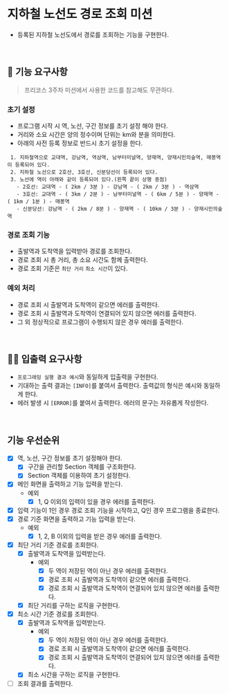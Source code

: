 # 지하철 노선도 경로 조회 미션
- 등록된 지하철 노선도에서 경로를 조회하는 기능을 구현한다.

<br>

## 🚀 기능 요구사항

> 프리코스 3주차 미션에서 사용한 코드를 참고해도 무관하다. 

### 초기 설정 
- 프로그램 시작 시 역, 노선, 구간 정보를 초기 설정 해야 한다.
- 거리와 소요 시간은 양의 정수이며 단위는 km와 분을 의미한다.
- 아래의 사전 등록 정보로 반드시 초기 설정을 한다.

```
 1. 지하철역으로 교대역, 강남역, 역삼역, 남부터미널역, 양재역, 양재시민의숲역, 매봉역이 등록되어 있다.
 2. 지하철 노선으로 2호선, 3호선, 신분당선이 등록되어 있다.
 3. 노선에 역이 아래와 같이 등록되어 있다.(왼쪽 끝이 상행 종점)
   - 2호선: 교대역 - ( 2km / 3분 ) - 강남역 - ( 2km / 3분 ) - 역삼역
   - 3호선: 교대역 - ( 3km / 2분 ) - 남부터미널역 - ( 6km / 5분 ) - 양재역 - ( 1km / 1분 ) - 매봉역
   - 신분당선: 강남역 - ( 2km / 8분 ) - 양재역 - ( 10km / 3분 ) - 양재시민의숲역
 ```
  
### 경로 조회 기능
- 출발역과 도착역을 입력받아 경로를 조회한다.
- 경로 조회 시 총 거리, 총 소요 시간도 함께 출력한다.
- 경로 조회 기준은 `최단 거리` `최소 시간`이 있다.

### 예외 처리
- 경로 조회 시 출발역과 도착역이 같으면 에러를 출력한다.
- 경로 조회 시 출발역과 도착역이 연결되어 있지 않으면 에러를 출력한다.
- 그 외 정상적으로 프로그램이 수행되지 않은 경우 에러를 출력한다.

<br>

## ✍🏻 입출력 요구사항
- `프로그래밍 실행 결과 예시`와 동일하게 입출력을 구현한다.
- 기대하는 출력 결과는 `[INFO]`를 붙여서 출력한다. 출력값의 형식은 예시와 동일하게 한다.
- 에러 발생 시 `[ERROR]`를 붙여서 출력한다. 에러의 문구는 자유롭게 작성한다.

<br>

## 기능 우선순위
- [X] 역, 노선, 구간 정보를 초기 설정해야 한다.
    - [X] 구간을 관리할 Section 객체를 구조화한다.
    - [X] Section 객체를 이용하여 초기 설정한다.
- [X] 메인 화면을 출력하고 기능 입력을 받는다.
    - 예외
        - [X] 1, Q 이외의 입력이 있을 경우 에러를 출력한다.
- [X] 입력 기능이 1인 경우 경로 조회 기능을 시작하고, Q인 경우 프로그램을 종료한다.
- [X] 경로 기준 화면을 출력하고 기능 입력을 받는다.
    - 예외
        - [X] 1, 2, B 이외의 입력을 받은 경우 에러를 출력한다.
- [X] 최단 거리 기준 경로를 조회한다.
    - [X] 출발역과 도착역을 입력받는다.
        - 예외
            - [X] 두 역이 저장된 역이 아닌 경우 에러를 출력한다.
            - [X] 경로 조회 시 출발역과 도착역이 같으면 에러를 출력한다.
            - [X] 경로 조회 시 출발역과 도착역이 연결되어 있지 않으면 에러를 출력한다.
    - [X] 최단 거리를 구하는 로직을 구현한다.
- [X] 최소 시간 기준 경로를 조회한다.
    - [X] 출발역과 도착역을 입력받는다.
        - 예외
            - [X] 두 역이 저장된 역이 아닌 경우 에러를 출력한다.
            - [X] 경로 조회 시 출발역과 도착역이 같으면 에러를 출력한다.
            - [X] 경로 조회 시 출발역과 도착역이 연결되어 있지 않으면 에러를 출력한다.
    - [X] 최소 시간을 구하는 로직을 구현한다.
- [ ] 조회 결과를 출력한다.